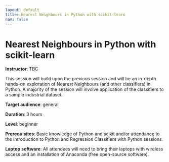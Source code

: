 ```yaml
---
layout: default
title: Nearest Neighbours in Python with scikit-learn
nav: false
---
```


# Nearest Neighbours in Python with scikit-learn

**Instructor**: TBC

This session will build upon the previous session and will be an in-depth hands-on exploration of Nearest
Neighbours (and other classifiers) in Python. A majority of the session will involve application of the
classifiers to a sample industrial dataset.

**Target audience**: general

<!-- **Course plan**: -->

**Duration**: 3 hours

**Level**: beginner

**Prerequisites**: Basic knowledge of Python and scikit and/or attendance to the Introduction to Python
and Regression Classifiers with Python sessions.

**Laptop software**: All attendees will need to bring their laptops with wireless access and an
installation of Anaconda (free open-source software).
